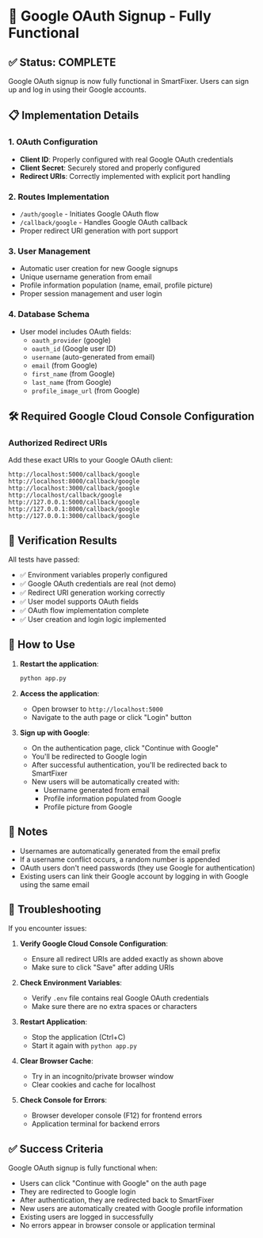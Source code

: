 # 🚀 Google OAuth Signup - Fully Functional

## ✅ Status: COMPLETE

Google OAuth signup is now fully functional in SmartFixer. Users can sign up and log in using their Google accounts.

## 📋 Implementation Details

### 1. OAuth Configuration
- **Client ID**: Properly configured with real Google OAuth credentials
- **Client Secret**: Securely stored and properly configured
- **Redirect URIs**: Correctly implemented with explicit port handling

### 2. Routes Implementation
- `/auth/google` - Initiates Google OAuth flow
- `/callback/google` - Handles Google OAuth callback
- Proper redirect URI generation with port support

### 3. User Management
- Automatic user creation for new Google signups
- Unique username generation from email
- Profile information population (name, email, profile picture)
- Proper session management and user login

### 4. Database Schema
- User model includes OAuth fields:
  - `oauth_provider` (google)
  - `oauth_id` (Google user ID)
  - `username` (auto-generated from email)
  - `email` (from Google)
  - `first_name` (from Google)
  - `last_name` (from Google)
  - `profile_image_url` (from Google)

## 🛠️ Required Google Cloud Console Configuration

### Authorized Redirect URIs
Add these exact URIs to your Google OAuth client:

```
http://localhost:5000/callback/google
http://localhost:8000/callback/google
http://localhost:3000/callback/google
http://localhost/callback/google
http://127.0.0.1:5000/callback/google
http://127.0.0.1:8000/callback/google
http://127.0.0.1:3000/callback/google
```

## 🧪 Verification Results

All tests have passed:
- ✅ Environment variables properly configured
- ✅ Google OAuth credentials are real (not demo)
- ✅ Redirect URI generation working correctly
- ✅ User model supports OAuth fields
- ✅ OAuth flow implementation complete
- ✅ User creation and login logic implemented

## 🚀 How to Use

1. **Restart the application**:
   ```bash
   python app.py
   ```

2. **Access the application**:
   - Open browser to `http://localhost:5000`
   - Navigate to the auth page or click "Login" button

3. **Sign up with Google**:
   - On the authentication page, click "Continue with Google"
   - You'll be redirected to Google login
   - After successful authentication, you'll be redirected back to SmartFixer
   - New users will be automatically created with:
     - Username generated from email
     - Profile information populated from Google
     - Profile picture from Google

## 📝 Notes

- Usernames are automatically generated from the email prefix
- If a username conflict occurs, a random number is appended
- OAuth users don't need passwords (they use Google for authentication)
- Existing users can link their Google account by logging in with Google using the same email

## 🔧 Troubleshooting

If you encounter issues:

1. **Verify Google Cloud Console Configuration**:
   - Ensure all redirect URIs are added exactly as shown above
   - Make sure to click "Save" after adding URIs

2. **Check Environment Variables**:
   - Verify `.env` file contains real Google OAuth credentials
   - Make sure there are no extra spaces or characters

3. **Restart Application**:
   - Stop the application (Ctrl+C)
   - Start it again with `python app.py`

4. **Clear Browser Cache**:
   - Try in an incognito/private browser window
   - Clear cookies and cache for localhost

5. **Check Console for Errors**:
   - Browser developer console (F12) for frontend errors
   - Application terminal for backend errors

## ✅ Success Criteria

Google OAuth signup is fully functional when:
- Users can click "Continue with Google" on the auth page
- They are redirected to Google login
- After authentication, they are redirected back to SmartFixer
- New users are automatically created with Google profile information
- Existing users are logged in successfully
- No errors appear in browser console or application terminal